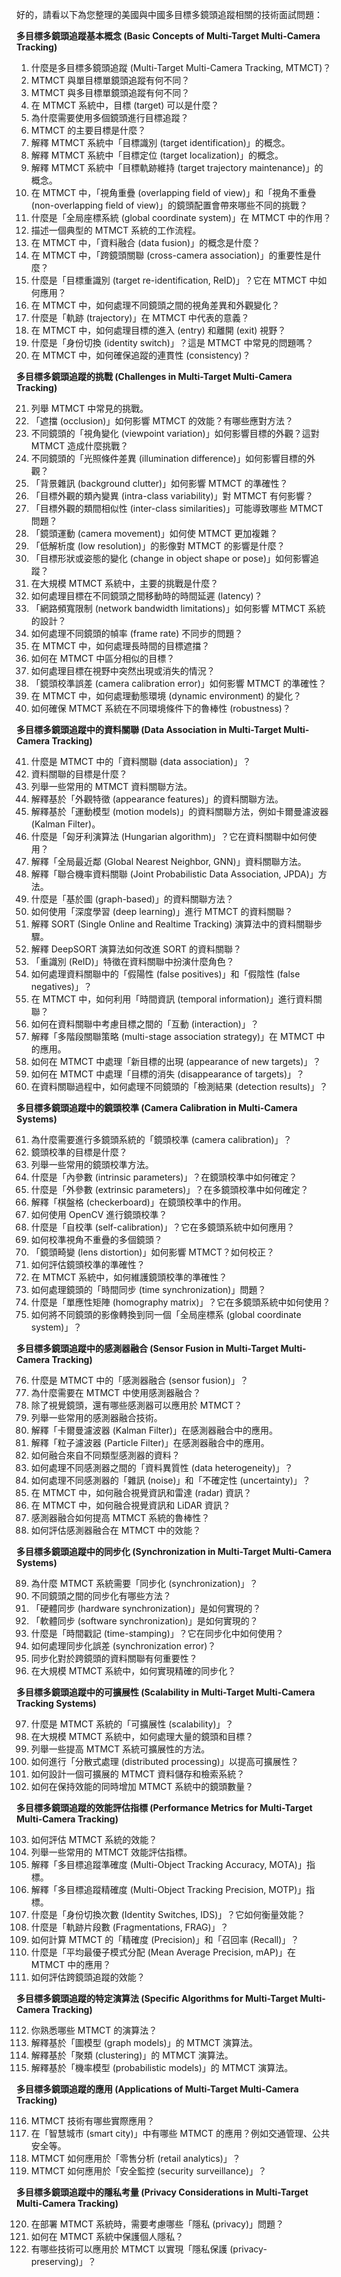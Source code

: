 
好的，請看以下為您整理的美國與中國多目標多鏡頭追蹤相關的技術面試問題：

**多目標多鏡頭追蹤基本概念 (Basic Concepts of Multi-Target Multi-Camera Tracking)**

1. 什麼是多目標多鏡頭追蹤 (Multi-Target Multi-Camera Tracking, MTMCT)？
2. MTMCT 與單目標單鏡頭追蹤有何不同？
3. MTMCT 與多目標單鏡頭追蹤有何不同？
4. 在 MTMCT 系統中，目標 (target) 可以是什麼？
5. 為什麼需要使用多個鏡頭進行目標追蹤？
6. MTMCT 的主要目標是什麼？
7. 解釋 MTMCT 系統中「目標識別 (target identification)」的概念。
8. 解釋 MTMCT 系統中「目標定位 (target localization)」的概念。
9. 解釋 MTMCT 系統中「目標軌跡維持 (target trajectory maintenance)」的概念。
10. 在 MTMCT 中，「視角重疊 (overlapping field of view)」和「視角不重疊 (non-overlapping field of view)」的鏡頭配置會帶來哪些不同的挑戰？
11. 什麼是「全局座標系統 (global coordinate system)」在 MTMCT 中的作用？
12. 描述一個典型的 MTMCT 系統的工作流程。
13. 在 MTMCT 中，「資料融合 (data fusion)」的概念是什麼？
14. 在 MTMCT 中，「跨鏡頭關聯 (cross-camera association)」的重要性是什麼？
15. 什麼是「目標重識別 (target re-identification, ReID)」？它在 MTMCT 中如何應用？
16. 在 MTMCT 中，如何處理不同鏡頭之間的視角差異和外觀變化？
17. 什麼是「軌跡 (trajectory)」在 MTMCT 中代表的意義？
18. 在 MTMCT 中，如何處理目標的進入 (entry) 和離開 (exit) 視野？
19. 什麼是「身份切換 (identity switch)」？這是 MTMCT 中常見的問題嗎？
20. 在 MTMCT 中，如何確保追蹤的連貫性 (consistency)？

**多目標多鏡頭追蹤的挑戰 (Challenges in Multi-Target Multi-Camera Tracking)**

21. 列舉 MTMCT 中常見的挑戰。
22. 「遮擋 (occlusion)」如何影響 MTMCT 的效能？有哪些應對方法？
23. 不同鏡頭的「視角變化 (viewpoint variation)」如何影響目標的外觀？這對 MTMCT 造成什麼挑戰？
24. 不同鏡頭的「光照條件差異 (illumination difference)」如何影響目標的外觀？
25. 「背景雜訊 (background clutter)」如何影響 MTMCT 的準確性？
26. 「目標外觀的類內變異 (intra-class variability)」對 MTMCT 有何影響？
27. 「目標外觀的類間相似性 (inter-class similarities)」可能導致哪些 MTMCT 問題？
28. 「鏡頭運動 (camera movement)」如何使 MTMCT 更加複雜？
29. 「低解析度 (low resolution)」的影像對 MTMCT 的影響是什麼？
30. 「目標形狀或姿態的變化 (change in object shape or pose)」如何影響追蹤？
31. 在大規模 MTMCT 系統中，主要的挑戰是什麼？
32. 如何處理目標在不同鏡頭之間移動時的時間延遲 (latency)？
33. 「網路頻寬限制 (network bandwidth limitations)」如何影響 MTMCT 系統的設計？
34. 如何處理不同鏡頭的幀率 (frame rate) 不同步的問題？
35. 在 MTMCT 中，如何處理長時間的目標遮擋？
36. 如何在 MTMCT 中區分相似的目標？
37. 如何處理目標在視野中突然出現或消失的情況？
38. 「鏡頭校準誤差 (camera calibration error)」如何影響 MTMCT 的準確性？
39. 在 MTMCT 中，如何處理動態環境 (dynamic environment) 的變化？
40. 如何確保 MTMCT 系統在不同環境條件下的魯棒性 (robustness)？

**多目標多鏡頭追蹤中的資料關聯 (Data Association in Multi-Target Multi-Camera Tracking)**

41. 什麼是 MTMCT 中的「資料關聯 (data association)」？
42. 資料關聯的目標是什麼？
43. 列舉一些常用的 MTMCT 資料關聯方法。
44. 解釋基於「外觀特徵 (appearance features)」的資料關聯方法。
45. 解釋基於「運動模型 (motion models)」的資料關聯方法，例如卡爾曼濾波器 (Kalman Filter)。
46. 什麼是「匈牙利演算法 (Hungarian algorithm)」？它在資料關聯中如何使用？
47. 解釋「全局最近鄰 (Global Nearest Neighbor, GNN)」資料關聯方法。
48. 解釋「聯合機率資料關聯 (Joint Probabilistic Data Association, JPDA)」方法。
49. 什麼是「基於圖 (graph-based)」的資料關聯方法？
50. 如何使用「深度學習 (deep learning)」進行 MTMCT 的資料關聯？
51. 解釋 SORT (Single Online and Realtime Tracking) 演算法中的資料關聯步驟。
52. 解釋 DeepSORT 演算法如何改進 SORT 的資料關聯？
53. 「重識別 (ReID)」特徵在資料關聯中扮演什麼角色？
54. 如何處理資料關聯中的「假陽性 (false positives)」和「假陰性 (false negatives)」？
55. 在 MTMCT 中，如何利用「時間資訊 (temporal information)」進行資料關聯？
56. 如何在資料關聯中考慮目標之間的「互動 (interaction)」？
57. 解釋「多階段關聯策略 (multi-stage association strategy)」在 MTMCT 中的應用。
58. 如何在 MTMCT 中處理「新目標的出現 (appearance of new targets)」？
59. 如何在 MTMCT 中處理「目標的消失 (disappearance of targets)」？
60. 在資料關聯過程中，如何處理不同鏡頭的「檢測結果 (detection results)」？

**多目標多鏡頭追蹤中的鏡頭校準 (Camera Calibration in Multi-Camera Systems)**

61. 為什麼需要進行多鏡頭系統的「鏡頭校準 (camera calibration)」？
62. 鏡頭校準的目標是什麼？
63. 列舉一些常用的鏡頭校準方法。
64. 什麼是「內參數 (intrinsic parameters)」？在鏡頭校準中如何確定？
65. 什麼是「外參數 (extrinsic parameters)」？在多鏡頭校準中如何確定？
66. 解釋「棋盤格 (checkerboard)」在鏡頭校準中的作用。
67. 如何使用 OpenCV 進行鏡頭校準？
68. 什麼是「自校準 (self-calibration)」？它在多鏡頭系統中如何應用？
69. 如何校準視角不重疊的多個鏡頭？
70. 「鏡頭畸變 (lens distortion)」如何影響 MTMCT？如何校正？
71. 如何評估鏡頭校準的準確性？
72. 在 MTMCT 系統中，如何維護鏡頭校準的準確性？
73. 如何處理鏡頭的「時間同步 (time synchronization)」問題？
74. 什麼是「單應性矩陣 (homography matrix)」？它在多鏡頭系統中如何使用？
75. 如何將不同鏡頭的影像轉換到同一個「全局座標系 (global coordinate system)」？

**多目標多鏡頭追蹤中的感測器融合 (Sensor Fusion in Multi-Target Multi-Camera Tracking)**

76. 什麼是 MTMCT 中的「感測器融合 (sensor fusion)」？
77. 為什麼需要在 MTMCT 中使用感測器融合？
78. 除了視覺鏡頭，還有哪些感測器可以應用於 MTMCT？
79. 列舉一些常用的感測器融合技術。
80. 解釋「卡爾曼濾波器 (Kalman Filter)」在感測器融合中的應用。
81. 解釋「粒子濾波器 (Particle Filter)」在感測器融合中的應用。
82. 如何融合來自不同類型感測器的資料？
83. 如何處理不同感測器之間的「資料異質性 (data heterogeneity)」？
84. 如何處理不同感測器的「雜訊 (noise)」和「不確定性 (uncertainty)」？
85. 在 MTMCT 中，如何融合視覺資訊和雷達 (radar) 資訊？
86. 在 MTMCT 中，如何融合視覺資訊和 LiDAR 資訊？
87. 感測器融合如何提高 MTMCT 系統的魯棒性？
88. 如何評估感測器融合在 MTMCT 中的效能？

**多目標多鏡頭追蹤中的同步化 (Synchronization in Multi-Target Multi-Camera Systems)**

89. 為什麼 MTMCT 系統需要「同步化 (synchronization)」？
90. 不同鏡頭之間的同步化有哪些方法？
91. 「硬體同步 (hardware synchronization)」是如何實現的？
92. 「軟體同步 (software synchronization)」是如何實現的？
93. 什麼是「時間戳記 (time-stamping)」？它在同步化中如何使用？
94. 如何處理同步化誤差 (synchronization error)？
95. 同步化對於跨鏡頭的資料關聯有何重要性？
96. 在大規模 MTMCT 系統中，如何實現精確的同步化？

**多目標多鏡頭追蹤中的可擴展性 (Scalability in Multi-Target Multi-Camera Tracking Systems)**

97. 什麼是 MTMCT 系統的「可擴展性 (scalability)」？
98. 在大規模 MTMCT 系統中，如何處理大量的鏡頭和目標？
99. 列舉一些提高 MTMCT 系統可擴展性的方法。
100. 如何進行「分散式處理 (distributed processing)」以提高可擴展性？
101. 如何設計一個可擴展的 MTMCT 資料儲存和檢索系統？
102. 如何在保持效能的同時增加 MTMCT 系統中的鏡頭數量？

**多目標多鏡頭追蹤的效能評估指標 (Performance Metrics for Multi-Target Multi-Camera Tracking)**

103. 如何評估 MTMCT 系統的效能？
104. 列舉一些常用的 MTMCT 效能評估指標。
105. 解釋「多目標追蹤準確度 (Multi-Object Tracking Accuracy, MOTA)」指標。
106. 解釋「多目標追蹤精確度 (Multi-Object Tracking Precision, MOTP)」指標。
107. 什麼是「身份切換次數 (Identity Switches, IDS)」？它如何衡量效能？
108. 什麼是「軌跡片段數 (Fragmentations, FRAG)」？
109. 如何計算 MTMCT 的「精確度 (Precision)」和「召回率 (Recall)」？
110. 什麼是「平均最優子模式分配 (Mean Average Precision, mAP)」在 MTMCT 中的應用？
111. 如何評估跨鏡頭追蹤的效能？

**多目標多鏡頭追蹤的特定演算法 (Specific Algorithms for Multi-Target Multi-Camera Tracking)**

112. 你熟悉哪些 MTMCT 的演算法？
113. 解釋基於「圖模型 (graph models)」的 MTMCT 演算法。
114. 解釋基於「聚類 (clustering)」的 MTMCT 演算法。
115. 解釋基於「機率模型 (probabilistic models)」的 MTMCT 演算法。

**多目標多鏡頭追蹤的應用 (Applications of Multi-Target Multi-Camera Tracking)**

116. MTMCT 技術有哪些實際應用？
117. 在「智慧城市 (smart city)」中有哪些 MTMCT 的應用？例如交通管理、公共安全等。
118. MTMCT 如何應用於「零售分析 (retail analytics)」？
119. MTMCT 如何應用於「安全監控 (security surveillance)」？

**多目標多鏡頭追蹤中的隱私考量 (Privacy Considerations in Multi-Target Multi-Camera Tracking)**

120. 在部署 MTMCT 系統時，需要考慮哪些「隱私 (privacy)」問題？
121. 如何在 MTMCT 系統中保護個人隱私？
122. 有哪些技術可以應用於 MTMCT 以實現「隱私保護 (privacy-preserving)」？